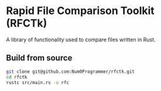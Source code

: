 # Rapid File Comparison Toolkit (RFCTk)
A library of functionality used to compare files written in Rust.

## Build from source
```sh
git clone git@github.com:Num0Programmer/rfctk.git
cd rfctk
rustc src/main.rs -o rfc
```

